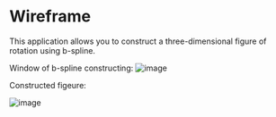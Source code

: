 # Wireframe
This application allows you to construct a three-dimensional figure of rotation using b-spline.

Window of b-spline constructing:
![image](https://github.com/DoHKapJleoHe/Wireframe/assets/91648774/c0a15dce-6e09-4211-b7fc-e3839d33b2a6)

Constructed figeure:








![image](https://github.com/DoHKapJleoHe/Wireframe/assets/91648774/f3412634-6d9d-4f47-bcc4-64a2aa478697)

